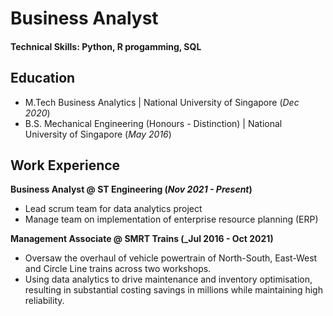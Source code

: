 # Business Analyst

#### Technical Skills: Python, R progamming, SQL

## Education
- M.Tech Business Analytics | National University of Singapore (_Dec 2020_)
- B.S. Mechanical Engineering (Honours - Distinction) | National University of Singapore (_May 2016_)

## Work Experience
**Business Analyst @ ST Engineering (_Nov 2021 - Present_)**
- Lead scrum team for data analytics project
- Manage team on implementation of enterprise resource planning (ERP)

**Management Associate @ SMRT Trains (_Jul 2016 - Oct 2021)**
- Oversaw the overhaul of vehicle powertrain of North-South, East-West and Circle Line trains across two workshops.
- Using data analytics to drive maintenance and inventory optimisation, resulting in substantial costing savings in millions while maintaining high reliability.
